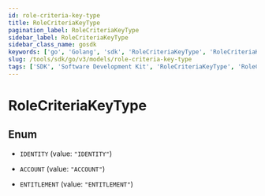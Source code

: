 ```yaml
---
id: role-criteria-key-type
title: RoleCriteriaKeyType
pagination_label: RoleCriteriaKeyType
sidebar_label: RoleCriteriaKeyType
sidebar_class_name: gosdk
keywords: ['go', 'Golang', 'sdk', 'RoleCriteriaKeyType', 'RoleCriteriaKeyType'] 
slug: /tools/sdk/go/v3/models/role-criteria-key-type
tags: ['SDK', 'Software Development Kit', 'RoleCriteriaKeyType', 'RoleCriteriaKeyType']
---
```


# RoleCriteriaKeyType

## Enum


* `IDENTITY` (value: `"IDENTITY"`)

* `ACCOUNT` (value: `"ACCOUNT"`)

* `ENTITLEMENT` (value: `"ENTITLEMENT"`)


